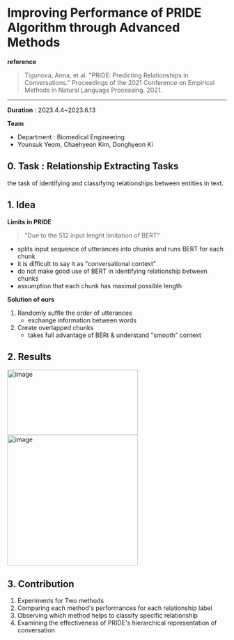 # Improving Performance of PRIDE Algorithm through Advanced Methods

**reference**
> Tigunova, Anna, et al. "PRIDE: Predicting Relationships in Conversations." Proceedings of the 2021 Conference on Empirical Methods in Natural Language Processing. 2021.
---

**Duration** : 2023.4.4~2023.6.13

**Team**
* Department : Biomedical Engineering
* Younsuk Yeom, Chaehyeon Kim, Donghyeon Ki

## 0. Task : Relationship Extracting Tasks
the task of identifying and classifying relationships between entities in text. 

## 1. Idea
**Limits in PRIDE**
> "Due to the 512 input lenght limitation of BERT"
* splits input sequence of utterances into chunks and runs BERT for each chunk
* it is difficult to say it as "conversational context"
* do not make good use of BERT in identifying relationship between chunks
* assumption that each chunk has maximal possible length

**Solution of ours**
1. Randomly suffle the order of utterances
   * exchange information between words
2. Create overlapped chunks
   * takes full advantage of BERt & understand "smooth" context

## 2. Results
<img width="300" height="150" alt="image" src="https://github.com/Younsuk11/Journey-of-Mine/assets/88955532/d74b74c8-157e-4b2c-a4a3-efa689d454c2">
<img width="300" alt="image" src="https://github.com/Younsuk11/Journey-of-Mine/assets/88955532/1a7e384d-30a5-4d87-90ad-0f7fd5151046">



## 3. Contribution
1. Experiments for Two methods
2. Comparing each method's performances for each relationship label
3. Observing which method helps to classify specific relationship
4. Examining the effectiveness of PRIDE's hierarchical representation of conversation
   
